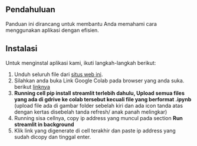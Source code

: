 ## Pendahuluan

Panduan ini dirancang untuk membantu Anda memahami cara menggunakan aplikasi dengan efisien.

## Instalasi

Untuk menginstal aplikasi kami, ikuti langkah-langkah berikut:

1. Unduh seluruh file dari [situs web ini](https://drive.google.com/drive/folders/1obNuWH4eomRdvi8PoOtmmu4UbetKnni5?usp=sharing).
2. Silahkan anda buka  Link Google Colab pada browser yang anda suka. berikut [linknya](https://colab.research.google.com/drive/1tgODuwPi5641Uk90jME2f4TAGaw6zhuJ?usp=sharing)
3. **Running cell pip install streamlit terlebih dahulu, Upload semua files yang ada di gdrive ke colab tersebut kecuali file yang berformat .ipynb** (upload file ada di gambar folder sebelah kiri dan ada icon tanda atas dengan kertas disebelah tanda refresh/ anak panah melingkar)
4. Running sisa cellnya, copy ip address yang muncul pada section **Run streamlit in background**
5. Klik link yang digenerate di cell terakhir dan paste ip address yang sudah dicopy dan tinggal enter.


